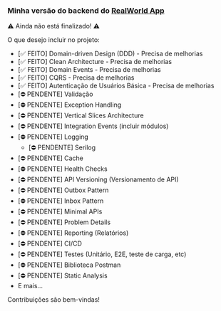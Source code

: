 ### Minha versão do backend do [RealWorld App](https://github.com/gothinkster/realworld)

⚠ Ainda não está finalizado! ⚠  

O que desejo incluir no projeto:  
- [✅ FEITO] Domain-driven Design (DDD) - Precisa de melhorias  
- [✅ FEITO] Clean Architecture - Precisa de melhorias  
- [✅ FEITO] Domain Events - Precisa de melhorias  
- [✅ FEITO] CQRS - Precisa de melhorias  
- [✅ FEITO] Autenticação de Usuários Básica - Precisa de melhorias  
- [⛔ PENDENTE] Validação  
- [⛔ PENDENTE] Exception Handling  
- [⛔ PENDENTE] Vertical Slices Architecture  
- [⛔ PENDENTE] Integration Events  (incluir módulos)
- [⛔ PENDENTE] Logging  
    - [⛔ PENDENTE] Serilog  
- [⛔ PENDENTE] Cache  
- [⛔ PENDENTE] Health Checks  
- [⛔ PENDENTE] API Versioning (Versionamento de API)  
- [⛔ PENDENTE] Outbox Pattern  
- [⛔ PENDENTE] Inbox Pattern  
- [⛔ PENDENTE] Minimal APIs  
- [⛔ PENDENTE] Problem Details  
- [⛔ PENDENTE] Reporting (Relatórios)  
- [⛔ PENDENTE] CI/CD  
- [⛔ PENDENTE] Testes (Unitário, E2E, teste de carga, etc)  
- [⛔ PENDENTE] Biblioteca Postman  
- [⛔ PENDENTE] Static Analysis  
- E mais...  

Contribuições são bem-vindas!  
